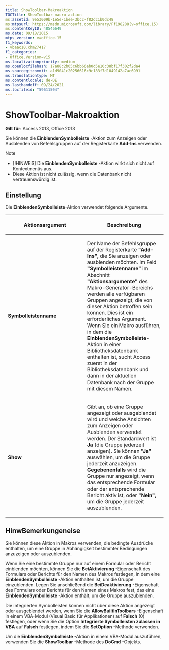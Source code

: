 ```yaml
---
title: ShowToolbar-Makroaktion
TOCTitle: ShowToolbar macro action
ms:assetid: 9e53009b-1e5e-1bee-3bcc-f82dc1b0dc48
ms:mtpsurl: https://msdn.microsoft.com/library/Ff198288(v=office.15)
ms:contentKeyID: 48546649
ms.date: 09/18/2015
mtps_version: v=office.15
f1_keywords:
- vbaac10.chm27417
f1_categories:
- Office.Version=v15
ms.localizationpriority: medium
ms.openlocfilehash: 17a88c2b05c6bb66ab0d5e10c38bf17f302f2da4
ms.sourcegitcommit: a1d9041c20256616c9c183f7d1049142a7ac6991
ms.translationtype: MT
ms.contentlocale: de-DE
ms.lasthandoff: 09/24/2021
ms.locfileid: "59611504"
---
```

# <a name="showtoolbar-macro-action"></a>ShowToolbar-Makroaktion

**Gilt für**: Access 2013, Office 2013

Sie können die **EinblendenSymbolleiste** -Aktion zum Anzeigen oder Ausblenden von Befehlsgruppen auf der Registerkarte **Add-Ins** verwenden.

> [!NOTE]
> - [!HINWEIS] Die **EinblendenSymbolleiste** -Aktion wirkt sich nicht auf Kontextmenüs aus.
> - Diese Aktion ist nicht zulässig, wenn die Datenbank nicht vertrauenswürdig ist. 

## <a name="setting"></a>Einstellung

Die **EinblendenSymbolleiste**-Aktion verwendet folgende Argumente.

<table>
<colgroup>
<col style="width: 50%" />
<col style="width: 50%" />
</colgroup>
<thead>
<tr class="header">
<th><p>Aktionsargument</p></th>
<th><p>Beschreibung</p></th>
</tr>
</thead>
<tbody>
<tr class="odd">
<td><p><strong>Symbolleistenname</strong></p></td>
<td><p>Der Name der Befehlsgruppe auf der Registerkarte <strong>"Add-Ins",</strong> die Sie anzeigen oder ausblenden möchten. Im Feld <strong>"Symbolleistenname"</strong> im Abschnitt <strong>"Aktionsargumente"</strong> des Makro-Generator-Bereichs werden alle verfügbaren Gruppen angezeigt, die von dieser Aktion betroffen sein können. Dies ist ein erforderliches Argument. Wenn Sie ein Makro ausführen, in dem die <strong>EinblendenSymbolleiste</strong>-Aktion in einer Bibliotheksdatenbank enthalten ist, sucht Access zuerst in der Bibliotheksdatenbank und dann in der aktuellen Datenbank nach der Gruppe mit diesem Namen.</p></td>
</tr>
<tr class="even">
<td><p><strong>Show</strong></p></td>
<td><p>Gibt an, ob eine Gruppe angezeigt oder ausgeblendet wird und welche Ansichten zum Anzeigen oder Ausblenden verwendet werden. Der Standardwert ist <strong>Ja</strong> (die Gruppe jederzeit anzeigen). Sie können <strong>"Ja"</strong> auswählen, um die Gruppe jederzeit anzuzeigen. <strong>Gegebenenfalls</strong> wird die Gruppe nur angezeigt, wenn das entsprechende Formular oder der entsprechende Bericht aktiv ist, oder <strong>"Nein",</strong> um die Gruppe jederzeit auszublenden.</p></td>
</tr>
</tbody>
</table>


## <a name="remarks"></a>HinwBemerkungeneise

Sie können diese Aktion in Makros verwenden, die bedingte Ausdrücke enthalten, um eine Gruppe in Abhängigkeit bestimmter Bedingungen anzuzeigen oder auszublenden.

Wenn Sie eine bestimmte Gruppe nur auf einem Formular oder Bericht einblenden möchten, können Sie die **BeiAktivierung** -Eigenschaft des Formulars oder Berichts für den Namen des Makros festlegen, in dem eine **EinblendenSymbolleiste** -Aktion enthalten ist, um die Gruppe einzublenden. Legen Sie anschließend die **BeiDeaktivierung** -Eigenschaft des Formulars oder Berichts für den Namen eines Makros fest, das eine **EinblendenSymbolleiste** -Aktion enthält, um die Gruppe auszublenden.

Die integrierten Symbolleisten können nicht über diese Aktion angezeigt oder ausgeblendet werden, wenn Sie die **AllowBuiltInToolbars** -Eigenschaft in einem VBA-Modul (Visual Basic für Applikationen) auf **Falsch** (0) festlegen, oder wenn Sie die Option **Integrierte Symbolleisten zulassen in VBA** auf **Falsch** festlegen, indem Sie die **SetOption** -Methode verwenden.

Um die **EinblendenSymbolleiste** -Aktion in einem VBA-Modul auszuführen, verwenden Sie die **ShowToolbar** -Methode des **DoCmd** -Objekts.

